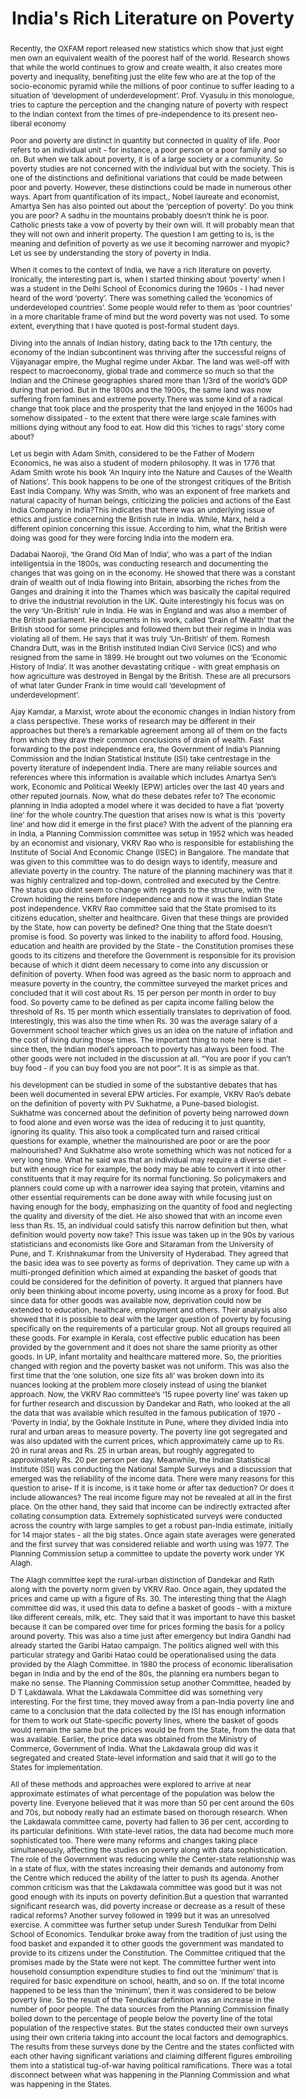 ---
layout: rip-layout
bg-url: /img/background-project13.png
permalink: /research/tri
year: 2014
authors: Prof. Vinod Vyasulu
title: The emergence of slums - A contemporary view on simulation models.
journal:  
title: India's Rich Literature on Poverty


abstract: Recently, the OXFAM report released new statistics which show that just eight men own an equivalent wealth of the poorest half of the world.  Research shows that while the world continues to grow and create wealth, it also creates more poverty and inequality, benefiting just the elite few who are at the top of the socio-economic pyramid while the millions of poor continue to suffer leading to a situation of ‘development of underdevelopment’. Prof. Vyasulu in this monologue, tries to capture the perception and the changing nature of poverty with respect to the Indian context from the times of  pre-independence to its present neo-liberal economy<p class="simple-content">Poor and poverty are distinct in quantity but connected in quality of life. Poor refers to an individual unit - for instance, a poor person or a poor family and so on. But when we talk about poverty, it is of a large society or a community. So poverty studies are not concerned with the individual but with the society. This is one of the distinctions and definitional variations that could be made between poor and  poverty. However, these distinctions could be made in numerous other ways. Apart from quantification of its impact,, Nobel laureate and economist, Amartya Sen has also pointed out about the ‘perception of poverty’. Do you think you are poor? A sadhu in the mountains probably doesn’t think he is poor. Catholic priests take a vow of poverty by their own will. It will probably mean that they will not own and inherit property. The question I am getting to is, is the meaning and definition of poverty as we use it becoming narrower and myopic? Let us see by understanding the story of poverty in India. </p><p class="simple-content">When it comes to the context of India, we have a rich literature on poverty. Ironically, the interesting part is, when I started thinking about ‘poverty’ when I was a student in the Delhi School of Economics during the 1960s - I had never heard of the word ‘poverty’. There was something called the ‘economics of underdeveloped countries’. Some people would refer to them as ‘poor countries’ in a more charitable frame of mind but the word poverty was not used. To some extent, everything that I have quoted is post-formal student days.</p><p class="simple-content">Diving into the annals of Indian history, dating back to the 17th century, the economy of the Indian subcontinent was thriving after the successful reigns of Vijayanagar empire, the Mughal regime under Akbar. The land was well-off with respect to macroeconomy, global trade and commerce so much so that the Indian and the Chinese geographies shared more than 1/3rd of the world’s GDP during that period. But in the 1800s and the 1900s, the same land was now suffering from famines and extreme poverty.There was some kind of a radical change that took place and the prosperity that the land enjoyed in the 1600s had somehow dissipated - to the extent that there were large scale famines with millions dying without any food to eat. How did this ‘riches to rags’ story come about? </p><p class="simple-content">Let us begin with Adam Smith, considered to be the Father of Modern Economics, he was also a student of modern philosophy. It was in 1776 that Adam Smith wrote his book ‘An Inquiry into the Nature and Causes of the Wealth of Nations’. This book happens to be one of the  strongest critiques of the British East India Company. Why was Smith, who was an exponent of free markets and natural capacity of human beings, criticizing the policies and actions of the East India Company in India?This indicates that there was an underlying issue of ethics and justice concerning the British rule in India. While, Marx, held a different opinion concerning this issue. According to him, what the British were doing was good for they were forcing India into the modern era.</p><p class="simple-content">Dadabai Naoroji, ‘the Grand Old Man of India’, who was a part of the Indian intelligentsia in the 1800s, was conducting research and documenting the changes that was going on in the economy. He showed that there was a constant drain of wealth out of India flowing into Britain, absorbing the riches from the Ganges and draining it into the Thames which was basically the capital required to drive the industrial revolution in the UK. Quite interestingly his focus was on the very ‘Un-British’ rule in India. He was in England and was also a member of the British parliament. He documents in his work, called ‘Drain of Wealth’ that the British stood for some principles and followed them but their regime in India was violating all of them. He says that it was truly ‘Un-British’ of them. Romesh Chandra Dutt, was in the British instituted Indian Civil Service (ICS) and who resigned from the same in 1899. He brought out two volumes on the ‘Economic History of India’. It was another devastating critique - with great emphasis on how agriculture was destroyed in Bengal by the British. These are all precursors of what later Gunder Frank in time would call ‘development of underdevelopment’.</p><p class="simple-content">Ajay Kamdar, a Marxist, wrote about the economic changes in Indian history from a class perspective. These works of research may be different in their approaches but there’s a remarkable agreement among all of them on the facts from which they draw their common conclusions of drain of wealth. Fast forwarding to the post independence era, the Government of India’s Planning Commission and the Indian Statistical Institute (ISI) take centrestage in the poverty literature of independent India. There are many reliable sources and references where this information is available which includes Amartya Sen’s work,  Economic and Political Weekly (EPW) articles over the last 40 years and other reputed journals. Now, what do these debates refer to? The economic planning in India adopted a model where it was decided to have a flat ‘poverty line’ for the whole country.The question that arises now is what is this ‘poverty line’ and how did it emerge in the first place? With the advent of the planning era in India,  a Planning Commission committee was setup in 1952 which was headed by an economist and visionary, VKRV Rao who is responsible for establishing the Institute of Social And Economic Change (ISEC) in Bangalore. The mandate that was given to this committee was to do design ways to identify, measure and alleviate poverty in the country.  The nature of the planning machinery was that it was highly centralized and top-down, controlled and executed by the Centre. The status quo didnt seem to change with regards to the structure, with the Crown holding the reins before independence and now it was the Indian State post independence. VKRV Rao committee said that the State promised to its citizens education, shelter and healthcare. Given that these things are provided by the State, how can poverty be defined? One thing that the State doesn’t promise is food. So poverty was linked to the inability to afford food. Housing, education and health are provided by the State - the Constitution promises these goods to its citizens and therefore the Government is responsible for its provision because of which it didnt deem necessary to come into any discussion or definition of poverty. When food was agreed as the basic norm to approach and measure poverty in the country, the committee surveyed the market prices and concluded that it will cost about Rs. 15 per person per month in order to buy food. So poverty came to be defined as per capita income falling below the threshold of Rs. 15 per month which essentially translates to deprivation of food. Interestingly, this was also the time when Rs. 30 was the average salary of a Government school teacher which gives us an idea on the nature of inflation and the cost of living during those times. The important thing to note here  is that since then, the  Indian model’s approach to poverty has always been food. The other goods were not included in the discussion at all. “You are poor if you can’t buy food - if you can buy food you are not poor”. It is as simple as that.</p><p class="simple-content">his development can be studied in some of the substantive debates that has been well documented in several EPW articles. For example, VKRV Rao’s debate on the definition of poverty with PV Sukhatme,  a Pune-based biologist. Sukhatme was concerned about the definition of poverty being narrowed down to food alone and even worse was the idea of reducing it to just quantity, ignoring its quality. This also took a complicated turn and raised critical questions for example, whether the malnourished are poor or are the poor malnourished? And Sukhatme also wrote something which was not noticed for a very long time. What he said was that an individual may require a diverse diet - but with enough rice for example, the body may be able to convert it into other constituents that it may require for its normal functioning. So policymakers and planners could come up with a narrower idea saying that protein, vitamins and other essential requirements can be done away with while focusing just on having enough for the body, emphasizing on the quantity of food and neglecting the quality and diversity of the diet. He also showed that with an income even less than Rs. 15, an individual could satisfy this narrow definition but then, what definition would poverty now take? This issue was taken up in the 90s by various statisticians and economists like Gore and Sitaraman from the University of Pune, and T. Krishnakumar from the University of Hyderabad. They agreed that the basic idea was to see poverty as forms of deprivation. They came up with a multi-pronged definition which aimed at expanding the basket of goods that could be considered for the definition of poverty. It argued that planners have only been thinking about income poverty, using income as a proxy for food. But since data for other goods was available now, deprivation could now be extended to education, healthcare, employment and others. Their analysis also showed that it is possible to deal with the larger question of poverty by focusing specifically on the requirements of a particular group. Not all groups required all these goods. For example in Kerala, cost effective public education has been provided by the government and it does not share the same priority as other goods. In UP, infant mortality and healthcare mattered more. So, the priorities changed with region and the poverty basket was not uniform. This was also the first time that the ‘one solution, one size fits all’ was broken down into its nuances looking at the problem more closely instead of using the blanket approach. Now, the VKRV Rao committee’s ‘15 rupee poverty line’ was taken up for further research and discussion by Dandekar and Rath, who looked at the all the data that was available which resulted in the famous publication of 1970 - ‘Poverty in India’, by the  Gokhale Institute in Pune, where they divided India into rural and urban areas to measure poverty. The poverty line got segregated and was also updated with the current prices, which approximately came up to Rs. 20 in rural areas and Rs. 25 in urban areas, but roughly aggregated to approximately Rs. 20 per person per day. Meanwhile, the Indian Statistical Institute (ISI) was conducting the National Sample Surveys and a discussion that emerged was the reliability of the income data. There were many reasons for this question to arise- If it is income, is it take home or after tax deduction? Or does it include allowances? The real income figure may not be revealed at all in the first place. On the other hand, they said that income can be indirectly extracted after collating consumption data.  Extremely sophisticated surveys were conducted across the country with large samples to get a robust pan-India estimate, initially for 14 major states - all the big states. Once again state averages were generated  and the first survey that was considered reliable and worth using was 1977. The Planning Commission setup a committee to update the poverty work under YK Alagh.</p><p class="simple-content">The Alagh committee kept the rural-urban distinction of Dandekar and Rath along with the poverty norm given by VKRV Rao. Once again, they updated the prices and came up with a figure of Rs. 30. The interesting thing that the Alagh committee did was, it used this data to define a basket of goods - with a mixture like different cereals, milk, etc. They said that it was important to have this basket because it can be compared over time for prices forming the basis for a policy around poverty. This was also a time just after emergency but Indira Gandhi had already started the Garibi Hatao campaign. The politics aligned well with this particular strategy and Garibi Hatao could be operationalised using the data provided by the Alagh Committee. In 1980 the process of economic liberalisation began in India and by the end of the 80s, the planning era numbers began to make no sense. The Planning Commission setup another Committee, headed by D T Lakdawala. What the Lakdawala Committee did was something very interesting. For the first time, they moved away from a pan-India poverty line and came to a conclusion that the data collected by the ISI has enough information for them to work out State-specific poverty lines, where the basket of goods would remain the same but the prices would be from the State, from the data that was available. Earlier, the price data was obtained from the Ministry of Commerce, Government of India. What the Lakdawala group did was it segregated and created State-level information and said that it will go to the States for implementation.</p><p class="simple-content">All of these methods and approaches were explored to arrive at near approximate estimates of what percentage of the population was below the poverty line. Everyone believed that it was more than 50 per cent around the 60s and 70s, but nobody really had an estimate based on thorough research. When the Lakdawala committee came, poverty had fallen to 36 per cent, according to its particular definitions. With state-level ratios, the data had become much more sophisticated too. There were many reforms and changes taking place simultaneously, affecting the studies on poverty along with data sophistication. The role of the Government was reducing while the Center-state relationship was in a state of flux, with the states increasing their demands and autonomy from the Centre which reduced the ability of the latter to push its agenda. Another common criticism was that the Lakdawala committee was good but it was not good enough with its inputs on poverty definition.But a question that warranted significant research was, did poverty increase or decrease as a result of these radical reforms? Another survey followed in 1999 but it was an unresolved exercise. A committee was further setup under Suresh Tendulkar from Delhi School of Economics. Tendulkar broke away from the tradition of just using the food basket and expanded it to other goods the government was mandated to provide to its citizens under the Constitution. The Committee critiqued that the promises made by the State were not kept. The committee further went into household consumption expenditure studies to find out the ‘minimum’ that is required for basic expenditure on school, health, and so on. If the total income happened to be less than the ‘minimum’, then it was considered to be below poverty line. So the result of the Tendulkar definition was an increase in the number of poor people. The data sources from the Planning Commission finally boiled down to the percentage of people below the poverty line of the total population of the respective states. But the states conducted their own surveys using their own criteria taking into account the local factors and demographics. The results from these surveys done by the Centre and the states conflicted with each other having significant variations and claiming different figures embroiling them into a statistical tug-of-war having political ramifications. There was a total disconnect between what was happening in the Planning Commission and what was happening in the States.</p>
bibtex: <p class="simple-content">And many states showed improvements in poverty reduction not necessarily by the consumption expenditure survey, but by using other indicators. NL Joda, who later became an economist for the World Bank, did a lot of surveys largely in Rajasthan but the general findings perhaps applies to other states too. He said that the focus has been far too much on consumption at the time of survey. Over a period of time, many households build up assets that enables access to bank loans and other services. And therefore these households are income poor but not in absolute poverty. The definition of poverty started becoming sophisticated and more nuanced with the kind of discussions that were taking place introducing new ideas and concepts.</p><p class="simple-content">But the story of poverty saw another twist and now religion entered into the discussion making it communal. People and other religious institutions started looking at specific regions where there was a rapid reduction in poverty such as Kerala, Tamil Nadu, parts of Andhra Pradesh to name a few. The Christian Missionaries were accused of using poverty alleviation and charity as an excuse for mass religious conversions. This also attracted the RSS and other religious organizations into this debate, heating up the political atmosphere in the country. These Missionaries succeeded in organising the Dalit community and over a period, many Dalits got converted into Christians. But the Dalits were entitled to reservations under the reservation policy and because Christianity has no caste distinction, they would lose all their entitlements post conversion. But the Dalits came up with a justification that although religion can be changed, caste cannot which still enables them to retain their entitlements which became highly politicised. Where do we go from here? Studies by ISI, Vaidyanathan and Bhattaycharya, a whole series of poverty studies beginning from the 70s. Although there were differences in estimates, all of them agreed that there was a decline in poverty. Some would say that it began with 45 per cent and came down to 39 per cent. Some would say that it began with 36 per cent and came down to 34 per cent with the Planning Commission coming up with its own figures. The Planning Commission took the YK Alagh poverty line that was originally declared as Rs. 39 in 1979 which got converted to Rs. 42 in 1981 citing inflation as the reason, reducing the whole discussion on poverty to just money income. In the meantime, the society was also changing. Firstly, the prices of the individual commodities in the basket were varying at different rates. Secondly, the food habits and the diet also changed. New commodities were introduced into the food basket, for example the average consumption of eggs increased across the country. The consumption of milk, cheese and other dairy products which were not there in the original basket, were now added to the food basket. So what do the Planning Commission numbers mean? They have a number, a number that is not corresponding to nutrition, not corresponding to State realities, then what is this number? Well, some interesting work was done on this too. The survey that the Indian Statistical Institute conducted had two parts - Part 1 is what has been described until now. But in Part 2, the same samples and the households were asked what they actually ate and how much they ate. There was actual data across time at five year intervals of what they ate.  There was another researcher called Utsa Patnaik from JNU, and she took the norm of 2400 Kcal as given by the ILO and said that Indians are no different from  the rest of the world, and if that is the minimum requirement, the same applies to India as well. She looked at this data and published her findings. The National Institute of Nutrition in Hyderabad used the second part of the data to talk about the nutrition status of the Indian population. Thus began the discussion on the quality of the food basket which had been neglected by the political dispensation until now. </p><p class="simple-content">An interesting exercise was done by BP Vani and others from ISEC on this issue. She took the 1993 data and corroborated with the actual diet of the people based on their response, in the process converting their food consumption into a kilo-calorie number. Vani looked at this particular ratio and concluded from her studies that the poverty line calculated for India was below the poverty line estimated using the WHO’s basic norms which set off another political furore drawing the nutritionists and food experts into the discussion. They said that 2400 Kcal is for a man in a village doing hard manual labour every day. It will differ in an urban setting and calorie requirements are bound to change with change in lifestyles, region and nature of work. They also came up with a converse proposition that if such kind of a calorie diet was maintained for an urban lifestyle, people would suffer from obesity, which can be described as poverty of another kind.</p><p class="simple-content">Further, Vani then looked into the 2005 data and tried to find out the calorie equivalent of the money value assigned to the food basket using actual food consumption data. The study resulted in an interesting finding concluding that the calorie equivalent turns out to be 1800 Kcal and not 2400 Kcal. Many nutritionists agreed that 1800 Kcal is not bad and is fairly healthy as long as it is maintained in the regular diet. We don’t quite know where to go with this. The debate continued with all its technicalities.  Questions arose on the various methods adopted to use expenditure as a proxy for food but the most important question was how does one deal with real data? Do rich people buy more food because of higher level of income expenditure? Here comes the Engel curve analysis, which postulates that as income increases, the proportion of income spent on food decreases and there’s some empirical stability to this relationship. The Engel curve analysis holds true for expenditure and validates this argument. </p><p class="simple-content">When the Indian Statistical Institute conducted these surveys, a number of pilot surveys were done to try and capture the reliability of responses. But the reasoning was, if someone asked you - what was the food you had last week? And last month? How much did you spend on your shoes? After a series of analysis, they found that the most reliable answers were coming within a timeline of one month. But what happened in the 1999 survey of NSSO is they changed the time metric. They changed the base from ‘last month’ to ‘last year’. Now questions arose whether people will actually remember and produce accurate data with the year as the base. But the ‘one year’ metric proves to be more stable which provided a trade-off for the policymakers and statisticians to choose last month or  last year as the base. </p><p class="simple-content">The standard surveys were done using one month as the base, therefore they could be compared. The 1999 survey changed the metric and rendered the available data useless. Even though there was a lot of data, but it couldn’t be used. And the 1999 survey was 7-8 years after the economic reforms of 1991 an important landmark in India’s economic history,  which actually claimed that poverty levels had dropped. But the data was contaminated because of this change making the results dilemmatic and inconclusive.The 2005 survey went back to ‘last month’ as its base. The World Bank then introduced what they called the ‘mixed reference period’ which was capable of considering multiple bases and giving the most reliable results according to them. But so far, the NSSO  has done nothing about it. Before I conclude, what I want to talk about is the result of all this poverty research and the course ahead. Last year, the Nobel for economics went to Angus Deaton who has been working on poverty studies. The citation was for three different strands of research which proves to be significant for the measurement of poverty and in showing a direction for future research on the same. The first was the consumption patterns in the UK. Earlier the theory of consumption had largely been abstract. But he found the data and firmed it up, added important questions and made it more robust making it possible for more people to use functions to predict and detect the trend. He made the data more useful and usable for others to apply in different contexts.  But his major contribution was the work using NSSO data on poverty in the Indian context  using various indices. </p><p class="simple-content">Indices remind me of another important contribution from another economist.It was Amartya Sen who came up with what is now called the Sen index. The Sen index gives us information about the ‘depth of poverty’. If x per cent are poor and are below the average (poverty line), then the Sen index tells us how deep below the average - on the assumption that if you are very far below the poverty line, you are very poor.  The Sen index raised many interesting questions and lead to further research. Now, many statisticians and researchers wanted to know how many are at which level of poverty?  Sen did this work a long time ago and  half a dozen other Indian economists also worked on it. But their work was on the surveys of 1979, 1980s and the 90s restricting the research to old data. But Angus Deaton’s work was on the 1995 and 2005 surveys involving all the sophisticated indices and tools using the latest data. His research says that poverty is linked to nutrition, to education etc. for which his work gets cited. He too worked as a consultant with the World Bank. He took the schedules of the Indian Statistical Institute and used it in 30 - 40 different countries. Poverty studies became a kind of an epidemic spreading its influence all over the world. The latest addition to this enormous literature is Angus Deaton’s contribution. The prize was merited because empirical work was recognised for the first time. But I also think that the entire work of collection of data over such a long period of time and some 30-40 countries that ISI was involved in should have been shared. It is another side of the story of the rich literature on poverty.</p><p class="simple-content">Now, what’s the goal? Acche din?...There’s a Kishore Kumar song - Aa chal ke tujhe men le ke chalun. It sort of defines what the situation is at the moment. But how do we get there? This is Research in Play - there’s another Kishore Kumar song - Eena meena dika. That’s the strategy. Meanwhile, there’s a lot of skepticism on the policy change because earlier it was aimed at poverty eradication. Today, we talk about poverty alleviation. In other words, it is a submission that poverty is inevitable and it will be there but the goal is to make it less with time. My friend Krishnakumar used to say that this is the correct thing because if we eradicate poverty, all economists would lose their jobs. Indira Gandhi called it Garibi hatao which translates to ‘eradicate poverty’. But if we closely look at the data and interpret it now, we can actually say that the policy was Amiri bachao. Marx in his theories talks about how the anti-thesis gets manifested from its thesis during the course of its time. </p><p class="simple-content">There is now credible data from Thomas Piketty’s work, ‘Capital in the 21st Century’ which focuses on the creation and the rise of inequality. Piketty and Abhijit Banerjee wrote a paper which shows that  the pattern seen in Piketty’s book across so many countries, including India, from 1980 to 1999 is that inequality sharply increased after 1980 using categories like top 10 per cent, top 5 per cent and top 0.1 per cent of the income and wealth distribution. The paper was extremely influential, because after that, from the year 2000 onwards, the Government of India stopped publishing that data which was called All India Income statistics. The pointers from this year’s budget is the same as before. It is teetering a bit here and there, but if we listen to the speech carefully without looking at the TV screen, we could easily mistaken it for a Finance Minister from the Congress. Basically, it is the same thing with a few tweaks here and there, without many changes. It is like playing with Tweedledum and Tweedledee.</p><p class="simple-content">As far as this situation is concerned, I will summarise by saying that yes, absolute poverty has declined, with evidence from studies and data. The number of poor across the States, including the poor and backward States has declined compared to 30 years ago. But this is a country where numbers can be tricky. When India became independent, the total population was about 300 million. Today the population who are poor is about 300 million. It is small if we compare it with today’s total population of 1.2 billion looking just at the numbers. But if we closely look and introspect, this same number, 300 million is the total population of India of 1947 that is still poor, which makes it look huge. This is a country where numbers can be large and percentages can be deceptive. Should we take heart at the fact that the percentage has come down, or should we look at other issues  like life expectancy, nutrition, literacy and so on?</p><p class="simple-content">Finally I would like to end by sharing some words of wisdom from Danny Kaye -</p><p class="simple-content">“Now some of you children may be very surprised to hear that the symphony is not only music, but that it always tells a story. Which has a beginning, a middle, and an end. </p><p class="simple-content">Except for the unfinished symphony, which has a beginning….”</p>
img1: /img/tri.png

ide: tri
categories: rip
tag: simulation
---